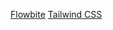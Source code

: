 [Flowbite](https://flowbite.com/docs/getting-started/introduction/)
[Tailwind CSS](https://tailwindcss.com/docs/installation)
